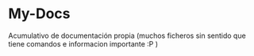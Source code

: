 # My-Docs
Acumulativo de documentación propia (muchos ficheros sin sentido que tiene comandos e informacion importante :P )
